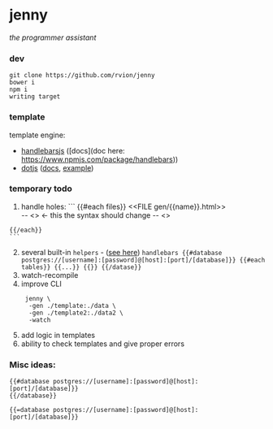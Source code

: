 # jenny

_the programmer assistant_


### dev

```shell
git clone https://github.com/rvion/jenny
bower i
npm i
writing target
```

### template

template engine:

  - [handlebarsjs](http://handlebarsjs.com/) ([docs](doc here: https://www.npmjs.com/package/handlebars))
  - [dotjs](https://www.dotjs.io/) ([docs](http://olado.github.io/doT/index.html), [example](https://github.com/olado/doT/blob/master/examples/advancedsnippet.txt))



### temporary todo

  1. handle holes:
    ```
    {{#each files}}
    <<FILE gen/{{name}}.html>>
      <div class="entry">
        -- <<HOLE foobar>>        <- this
                                     the syntax should change
        -- <</HOLE foobar>>
      </div>
    {{/each}}
    ```
  2. several built-in `helpers`
    - ([see here](https://help.compose.com/docs/connecting-to-postgresql))
    ```handlebars
    {{#database postgres://[username]:[password]@[host]:[port]/[database]}}
      {{#each tables}}
        {{...}}
      {{}}
    {{/datase}}
    ```
  3. watch-recompile
  4. improve CLI
      ```
       jenny \
        -gen ./template:./data \
        -gen ./template2:./data2 \
        -watch
      ```
  5. add logic in templates
  6. ability to check templates and give proper errors


### Misc ideas:

```
{{#database postgres://[username]:[password]@[host]:[port]/[database]}}
{{/database}}

{{=database postgres://[username]:[password]@[host]:[port]/[database]}}
```
